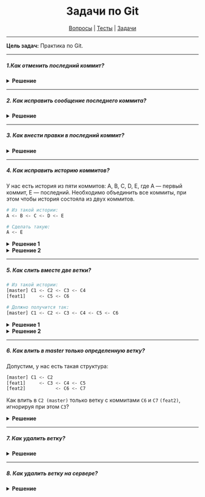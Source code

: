 <div align="center">

# Задачи по Git

[Вопросы](https://github.com/dollaween/javascript-questions)
|
[Тесты](https://github.com/dollaween/javascript-tests)
|
[Задачи](https://github.com/dollaween/javascript-tasks)

</div>

---

**Цель задач:** Практика по Git.

---

##### 1.Как отменить последний коммит?

<details><summary><b>Решение</b></summary>
<p>

```bash
git commit -m 'Commit with mistake'   # допустим, мы сделали такой коммит с ошибкой
git reset HEAD~
# [отредактировать файлы, по необходимости]
git add .
git commit -c ORIG_HEAD               # используем предыдущее сообщение коммита
```

</p>
</details>

---

##### 2. Как исправить сообщение последнего коммита?

<details><summary><b>Решение</b></summary>
<p>

```bash
git commit --amend
```

</p>
</details>

---

##### 3. Как внести правки в последний коммит?

<details><summary><b>Решение</b></summary>
<p>

```bash
# [сделать правки]
git commit --amend

# если сообщение коммита менять не нужно, то:
git commit --amend --no-edit
```

</p>
</details>

---

##### 4. Как исправить историю коммитов?
У нас есть история из пяти коммитов: A, B, C, D, E, где A — первый коммит, E — последний. Необходимо объединить все коммиты, при этом чтобы история состояла из двух коммитов.

```bash
# Из такой истории:
A <- B <- C <- D <- E

# Сделать такую:
A <- E
```

<details><summary><b>Решение 1</b></summary>
<p>

```bash
git reset --soft HEAD~n
# [принять изменения, сделать коммит]
# при отправке изменений на сервер понадобится использовать флаг --force:
git push --force
```

</p>
</details>

<details><summary><b>Решение 2</b></summary>
<p>

```bash
git reset $(git merge-base branchFrom currentBranch)
# [принять изменения, сделать коммит]
# при отправке изменений на сервер понадобится использовать флаг --force:
git push --force
```

</p>
</details>

---


##### 5. Как слить вместе две ветки?

```bash
# Из такой истории:
[master] C1 <- C2 <- C3 <- C4
[feat1]     <- C5 <- C6

# Должно получится так:
[master] C1 <- C2 <- C3 <- C4 <- C5 <- C6
```

<details><summary><b>Решение 1</b></summary>
<p>

```bash
git checkout master
git merge feat1
# [решаем конфликты]
```

</p>
</details>

<details><summary><b>Решение 2</b></summary>
<p>

```bash
git rebase master feat1
# [решаем конфликты]
# после успешного слияния переходим на master
git checkout master
# и методом перемотки передвигаем указатель на последний коммит
git merge feat1
```

</p>
</details>

---

##### 6. Как влить в master только определенную ветку?
Допустим, у нас есть такая структура:

```bash
[master] C1 <- C2
[feat1]     <- C3 <- C4 <- C5
[feat2]           <- C6 <- C7
```
Как влить в `C2 (master)` только ветку с коммитами `C6` и `C7` `(feat2)`, игнорируя при этом `C3`?

<details><summary><b>Решение</b></summary>
<p>

```bash
git rebase --onto master feat2
# после переключаемся на master
git checkout master
# и делаем перемотку указателя
git merge feat2
```

</p>
</details>

---

##### 7. Как удалить ветку?

<details><summary><b>Решение</b></summary>
<p>

```bash
git branch -d <branch>
git branch -d feat1
```

</p>
</details>

---

##### 8. Как удалить ветку на сервере?

<details><summary><b>Решение</b></summary>
<p>

```bash
git push <remote> --delete <branch>
git push origin --delete feat1
```

</p>
</details>
